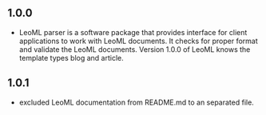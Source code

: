 ## 1.0.0

* LeoML parser is a software package that provides interface for client applications to work with
  LeoML documents. It checks for proper format and validate the LeoML documents. Version 1.0.0 of 
  LeoML knows the template types blog and article.

## 1.0.1

* excluded LeoML documentation from README.md to an separated file.

